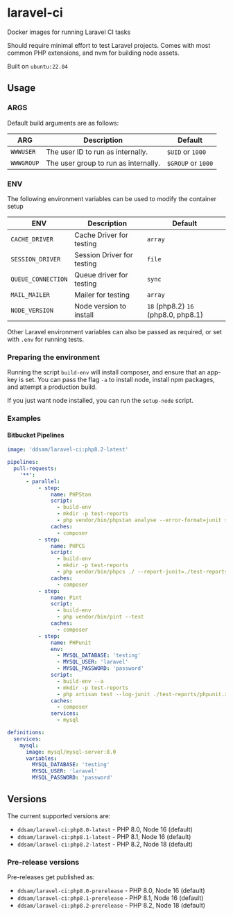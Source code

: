 # laravel-ci
Docker images for running Laravel CI tasks

Should require minimal effort to test Laravel projects. Comes with most common PHP extensions, and nvm for building node
assets.

Built on `ubuntu:22.04`

## Usage

### ARGS
Default build arguments are as follows:

| ARG               | Description                          | Default            |
|-------------------|--------------------------------------|--------------------|
| `WWWUSER`         | The user ID to run as internally.    | `$UID` or `1000`   |
| `WWWGROUP`        | The user group to run as internally. | `$GROUP` or `1000` |

### ENV
The following environment variables can be used to modify the container setup

| ENV                | Description                | Default                             |
|--------------------|----------------------------|-------------------------------------|
| `CACHE_DRIVER`     | Cache Driver for testing   | `array`                             |
| `SESSION_DRIVER`   | Session Driver for testing | `file`                              |
| `QUEUE_CONNECTION` | Queue driver for testing   | `sync`                              |
| `MAIL_MAILER`      | Mailer for testing         | `array`                             |
| `NODE_VERSION`     | Node version to install    | `18` (php8.2) `16` (php8.0, php8.1) |

Other Laravel environment variables can also be passed as required, or set with `.env` for running tests.

### Preparing the environment
Running the script `build-env` will install composer, and ensure that an app-key is set. You can pass the flag `-a` to
install node, install npm packages, and attempt a production build.

If you just want node installed, you can run the `setup-node` script.

### Examples

#### Bitbucket Pipelines
```yaml
image: 'ddsam/laravel-ci:php8.2-latest'

pipelines:
  pull-requests:
    '**':
      - parallel:
          - step:
              name: PHPStan
              script:
                - build-env
                - mkdir -p test-reports
                - php vendor/bin/phpstan analyse --error-format=junit > ./test-reports/phpstan.xml
              caches:
                - composer
          - step:
              name: PHPCS
              script:
                - build-env
                - mkdir -p test-reports
                - php vendor/bin/phpcs ./ --report-junit=./test-reports/phpcs.xml
              caches:
                - composer
          - step:
              name: Pint
              script:
                - build-env
                - php vendor/bin/pint --test
              caches:
                - composer
          - step:
              name: PHPunit
              env:
                - MYSQL_DATABASE: 'testing'
                - MYSQL_USER: 'laravel'
                - MYSQL_PASSWORD: 'password'
              script:
                - build-env --a
                - mkdir -p test-reports
                - php artisan test --log-junit ./test-reports/phpunit.xml
              caches:
                - composer
              services:
                - mysql

definitions:
  services:
    mysql:
      image: mysql/mysql-server:8.0
      variables:
        MYSQL_DATABASE: 'testing'
        MYSQL_USER: 'laravel'
        MYSQL_PASSWORD: 'password'
```

## Versions
The current supported versions are:

* `ddsam/laravel-ci:php8.0-latest` - PHP 8.0, Node 16 (default)
* `ddsam/laravel-ci:php8.1-latest` - PHP 8.1, Node 16 (default)
* `ddsam/laravel-ci:php8.2-latest` - PHP 8.2, Node 18 (default)

### Pre-release versions
Pre-releases get published as:
* `ddsam/laravel-ci:php8.0-prerelease` - PHP 8.0, Node 16 (default)
* `ddsam/laravel-ci:php8.1-prerelease` - PHP 8.1, Node 16 (default)
* `ddsam/laravel-ci:php8.2-prerelease` - PHP 8.2, Node 18 (default)